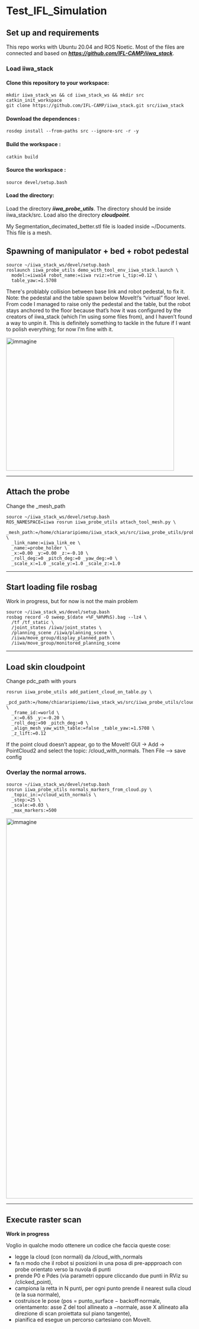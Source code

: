 # Test_IFL_Simulation
## Set up and requirements
This repo works with Ubuntu 20.04 and ROS Noetic. Most of the files are connected and based on ***https://github.com/IFL-CAMP/iiwa_stack***.
### Load iiwa_stack
#### Clone this repository to your workspace:
```
mkdir iiwa_stack_ws && cd iiwa_stack_ws && mkdir src
catkin_init_workspace
git clone https://github.com/IFL-CAMP/iiwa_stack.git src/iiwa_stack
```
#### Download the dependences :
```
rosdep install --from-paths src --ignore-src -r -y
```
#### Build the workspace :
```
catkin build
```
#### Source the workspace :
```
source devel/setup.bash
```
#### Load the directory:
Load the directory ***iiwa_probe_utils***. The directory should be inside iiwa_stack/src. Load also the directory ***cloudpoint***.

My Segmentation_decimated_better.stl file is loaded inside ~/Documents. This file is a mesh.

## Spawning of manipulator + bed + robot pedestal
```
source ~/iiwa_stack_ws/devel/setup.bash
roslaunch iiwa_probe_utils demo_with_tool_env_iiwa_stack.launch \
  model:=iiwa14 robot_name:=iiwa rviz:=true L_tip:=0.12 \
  table_yaw:=1.5708
```
There's problably collision between base link and robot pedestal, to fix it.
Note: the pedestal and the table spawn below MoveIt!’s “virtual” floor level. From code I managed to raise only the pedestal and the table, but the robot stays anchored to the floor because that’s how it was configured by the creators of iiwa_stack (which I’m using some files from), and I haven’t found a way to unpin it. This is definitely something to tackle in the future if I want to polish everything; for now I’m fine with it.

<img width="453" height="360" alt="immagine" src="https://github.com/user-attachments/assets/1d08c3eb-37e9-4888-aecd-88282d81d0d4" />

-----------------------------------------------------------------------------------------------------
## Attach the probe 
Change the _mesh_path
```
source ~/iiwa_stack_ws/devel/setup.bash
ROS_NAMESPACE=iiwa rosrun iiwa_probe_utils attach_tool_mesh.py \
  _mesh_path:=/home/chiararipiemo/iiwa_stack_ws/src/iiwa_probe_utils/probe_urdf/IFL_FrankaHolder.dae \
  _link_name:=iiwa_link_ee \
  _name:=probe_holder \
  _x:=0.00 _y:=0.00 _z:=-0.10 \
  _roll_deg:=0 _pitch_deg:=0 _yaw_deg:=0 \
  _scale_x:=1.0 _scale_y:=1.0 _scale_z:=1.0
```
-----------------------------------------------------------------------------------------------------
## Start loading file rosbag
Work in progress, but for now is not the main problem
```
source ~/iiwa_stack_ws/devel/setup.bash
rosbag record -O sweep_$(date +%F_%H%M%S).bag --lz4 \
  /tf /tf_static \
  /joint_states /iiwa/joint_states \
  /planning_scene /iiwa/planning_scene \
  /iiwa/move_group/display_planned_path \
  /iiwa/move_group/monitored_planning_scene
```
-----------------------------------------------------------------------------------------------------
## Load skin cloudpoint 
Change pdc_path with yours
```
rosrun iiwa_probe_utils add_patient_cloud_on_table.py \
  _pcd_path:=/home/chiararipiemo/iiwa_stack_ws/src/iiwa_probe_utils/cloudpoint/Segmentation_decimated_better_points.pcd \
  _frame_id:=world \
  _x:=0.65 _y:=-0.20 \
  _roll_deg:=90 _pitch_deg:=0 \
  _align_mesh_yaw_with_table:=false _table_yaw:=1.5708 \
  _z_lift:=0.12
```
If the point cloud doesn’t appear, go to the MoveIt! GUI → Add → PointCloud2 and select the topic: /cloud_with_normals. Then File --> save config
### Overlay the normal arrows.
```
source ~/iiwa_stack_ws/devel/setup.bash
rosrun iiwa_probe_utils normals_markers_from_cloud.py \
  _topic_in:=/cloud_with_normals \
  _step:=25 \
  _scale:=0.03 \
  _max_markers:=500
```
<img width="1849" height="1028" alt="immagine" src="https://github.com/user-attachments/assets/db837fcd-7828-4cbb-b427-32354cdedf74" />

-----------------------------------------------------------------------------------------------------
## Execute raster scan
**Work in progress**

Voglio in qualche modo ottenere un codice che faccia queste cose:

- legge la cloud (con normali) da /cloud_with_normals
- fa n modo che il robot si posizioni in una posa di pre-appproach con probe orientato verso la nuvola di punti
- prende P0 e Pdes (via parametri oppure cliccando due punti in RViz su /clicked_point),
- campiona la retta in N punti, per ogni punto prende il nearest sulla cloud (e la sua normale),
- costruisce le pose (pos = punto_surface − backoff·normale, orientamento: asse Z del tool allineato a −normale, asse X allineato alla direzione di scan proiettata sul piano tangente),
- pianifica ed esegue un percorso cartesiano con MoveIt.

